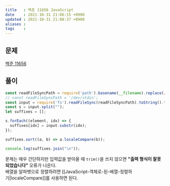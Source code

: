 ```yaml
---
title   : 백준 11656 JavaScript 
date    : 2021-10-31 21:06:15 +0900
updated : 2021-10-31 21:08:37 +0900
aliases : 
tags    : 
---
```

## 문제
[백준 11656](https://www.acmicpc.net/problem/11656)

## 풀이
```javascript
const readFileSyncPath = require('path').basename(__filename).replace(/js$/, 'txt');
// const readFileSyncPath = '/dev/stdin';
const input = require('fs').readFileSync(readFileSyncPath).toString().trim();
const s = input.split("");
let suffixes = [];

s.forEach((element, idx) => {
  suffixes[idx] = input.substr(idx);
});

suffixes.sort((a, b) => a.localeCompare(b));

console.log(suffixes.join("\n"));
```
문제는 매우 간단하지만 입력값을 받아올 때 `trim()`을 쓰지 않으면 **"출력 형식이 잘못되었습니다"** 오류가 나온다.  
배열을 알파벳으로 정렬하려면 [[JavaScript-객체로-된-배열-정렬하기|localeCompare]]를 사용하면 된다. 



